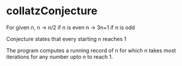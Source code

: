 # collatzConjecture

For given n,
n -> n/2 if n is even
n -> 3n+1 if n is odd

Conjecture states that every starting n reaches 1

The program computes a running record of n for which n takes most iterations for any number upto n to reach 1.


